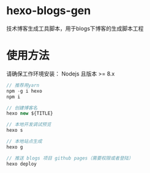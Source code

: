 # hexo-blogs-gen
技术博客生成工具脚本，用于blogs下博客的生成脚本工程

# 使用方法
请确保工作环境安装： Nodejs 且版本 >= 8.x

```javascript
// 推荐用yarn
npm -g i hexo
npm i

// 创建博客名
hexo new ${TITLE}

// 本地开发调试预览
hexo s

// 本地站点生成
hexo g

// 推送 blogs 项目 github pages（需要权限或者登陆）
hexo deploy
```
